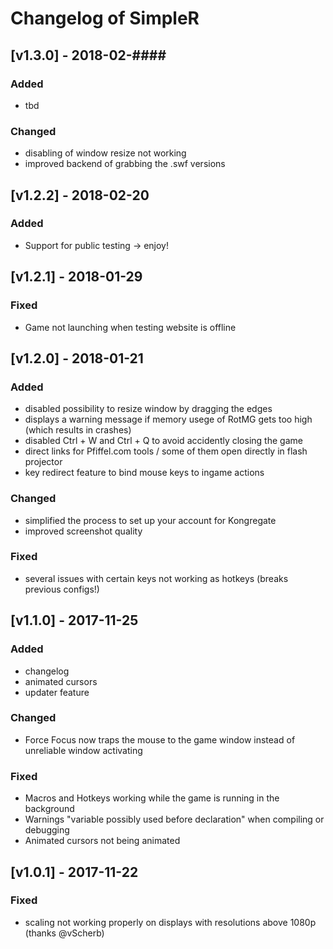 # Changelog of SimpleR

## [v1.3.0] - 2018-02-####
### Added
- tbd
### Changed
- disabling of window resize not working
- improved backend of grabbing the .swf versions

## [v1.2.2] - 2018-02-20
### Added
- Support for public testing -> enjoy!


## [v1.2.1] - 2018-01-29
### Fixed
- Game not launching when testing website is offline


## [v1.2.0] - 2018-01-21
### Added
- disabled possibility to resize window by dragging the edges
- displays a warning message if memory usege of RotMG gets too high (which results in crashes)
- disabled Ctrl + W and Ctrl + Q to avoid accidently closing the game
- direct links for Pfiffel.com tools / some of them open directly in flash projector
- key redirect feature to bind mouse keys to ingame actions

### Changed
- simplified the process to set up your account for Kongregate
- improved screenshot quality

### Fixed
- several issues with certain keys not working as hotkeys (breaks previous configs!)


## [v1.1.0] - 2017-11-25
### Added
- changelog
- animated cursors
- updater feature

### Changed
- Force Focus now traps the mouse to the game window instead of unreliable window activating

### Fixed
- Macros and Hotkeys working while the game is running in the background
- Warnings "variable possibly used before declaration" when compiling or debugging
- Animated cursors not being animated


## [v1.0.1] - 2017-11-22
### Fixed
- scaling not working properly on displays with resolutions above 1080p (thanks @vScherb)
